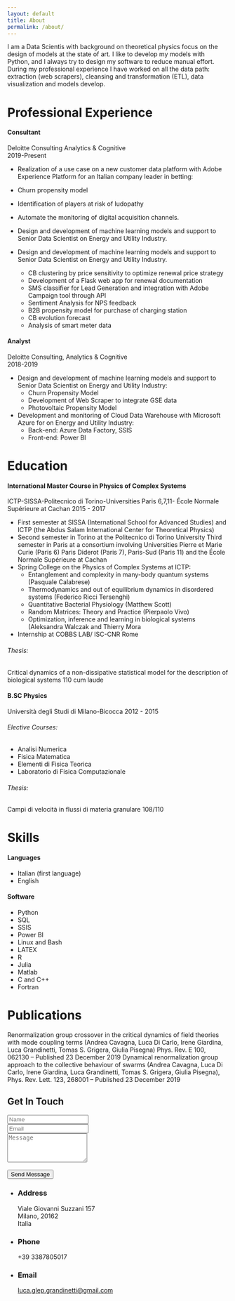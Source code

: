 ```yaml
---
layout: default
title: About
permalink: /about/
---
```

I am a Data Scientis with  background on theoretical physics focus on the design of models at the state of art. I like to develop my models with Python, and I always try to design my software to reduce manual effort. During my professional experience I have worked on all the data path: extraction (web scrapers), cleansing and transformation (ETL), data visualization and models develop.


# Professional Experience

#### Consultant
Deloitte Consulting  Analytics & Cognitive <br>
 2019-Present
 * Realization of a use case on a new customer data platform with Adobe Experience Platform for an Italian company leader in betting:
  * Churn propensity model
  * Identification of players at risk of ludopathy
  * Automate the monitoring of digital acquisition channels.

* Design and development of  machine learning models and support to Senior Data Scientist on Energy and Utility Industry.


* Design and development of  machine learning models and support to Senior Data Scientist on Energy and Utility Industry.
  * CB clustering by price sensitivity to optimize renewal price strategy
  * Development of a Flask web app for renewal documentation  
  * SMS classifier for Lead Generation and integration with Adobe Campaign tool through API
  * Sentiment Analysis for NPS feedback  
  * B2B propensity model for purchase of charging station
  * CB evolution forecast
  * Analysis of smart meter data
#### Analyst
Deloitte Consulting,  Analytics & Cognitive <br>
  2018-2019

* Design and development of  machine learning models and support to Senior Data Scientist on  Energy and Utility Industry:
  * Churn Propensity Model
  * Development of Web Scraper to integrate GSE data
  * Photovoltaic Propensity Model
* Development and monitoring of Cloud Data Warehouse with Microsoft Azure  for on  Energy and Utility Industry:
  * Back-end: Azure Data Factory, SSIS
  * Front-end: Power BI


# Education

#### International Master Course in Physics of Complex Systems
ICTP-SISSA-Politecnico di Torino-Universities Paris 6,7,11- École Normale Supérieure at Cachan
2015 - 2017

* First semester at SISSA (International School for Advanced Studies) and ICTP (the Abdus Salam International Center for Theoretical Physics)
* Second semester  in Torino at the Politecnico di Torino University
Third semester in Paris at a consortium involving Universities Pierre et Marie Curie (Paris 6) Paris Diderot (Paris 7), Paris-Sud (Paris 11) and the École Normale Supérieure at Cachan
* Spring College on the Physics of Complex Systems at ICTP:
  * Entanglement and complexity in many-body quantum systems (Pasquale Calabrese)
  * Thermodynamics and out of equilibrium dynamics in disordered systems (Federico Ricci Tersenghi)
  * Quantitative Bacterial Physiology (Matthew Scott)
  * Random Matrices: Theory and Practice (Pierpaolo Vivo)
  * Optimization, inference and learning in biological systems (Aleksandra Walczak and Thierry Mora
* Internship at COBBS LAB/ ISC-CNR Rome

###### Thesis:
Critical dynamics of a non-dissipative statistical model for the description of biological systems 110 cum laude

#### B.SC Physics
Università degli Studi di Milano-Bicocca 2012 - 2015

###### Elective Courses:
* Analisi Numerica
* Fisica Matematica
* Elementi di Fisica Teorica
* Laboratorio di Fisica Computazionale
###### Thesis:
Campi di velocità in flussi di materia granulare 108/110

# Skills
#### Languages
* Italian (first language)
* English

#### Software
* Python
* SQL
* SSIS
* Power BI
* Linux and Bash
* LATEX
* R
* Julia
* Matlab
* C and C++
* Fortran

# Publications

Renormalization group crossover in the critical dynamics of field theories with mode coupling terms (Andrea Cavagna, Luca Di Carlo, Irene Giardina, Luca Grandinetti, Tomas S. Grigera, Giulia Pisegna) Phys. Rev. E 100, 062130 – Published 23 December 2019
Dynamical renormalization group approach to the collective behaviour of swarms  (Andrea Cavagna, Luca Di Carlo, Irene Giardina, Luca Grandinetti, Tomas S. Grigera, Giulia Pisegna), Phys. Rev. Lett. 123, 268001 – Published 23 December 2019

<section id="three">
  <h2>Get In Touch</h2>
  <div class="row">
    <div class="col-8 col-12-small">
      <form method="post" action="mailto:luca.glep.grandinetti@gmail.com">
        <div class="row gtr-uniform gtr-50">
          <div class="col-6 col-12-xsmall"><input type="text" name="name" id="name" placeholder="Name" /></div>
          <div class="col-6 col-12-xsmall"><input type="email" name="email" id="email" placeholder="Email" /></div>
          <div class="col-12"><textarea name="message" id="message" placeholder="Message" rows="4"></textarea></div>
        </div>
        <br>
        <input type="submit" value="Send Message" />
      </form>
    </div>
    <div class="col-4 col-12-small">
      <ul class="labeled-icons">
        <li>
          <h3 class="icon solid fa-home"><span class="label">Address</span></h3>
        Viale Giovanni Suzzani 157<br />
          Milano, 20162<br />
          Italia
        </li>
        <li>
          <h3 class="icon solid fa-mobile-alt"><span class="label">Phone</span></h3>
          +39 3387805017
        </li>
        <li>
          <h3 class="icon solid fa-envelope"><span class="label">Email</span></h3>
          <a href="mailto:luca.glep.grandinetti@gmail.com">luca.glep.grandinetti@gmail.com</a>
        </li>
      </ul>
    </div>
  </div>
</section>
